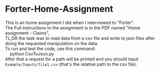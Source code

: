 # Forter-Home-Assignment

This is an home assignment I did when I interviewed to "Forter".<br />
The Full instructions to the assignment is in the PDF named "Home assignment - Claims",<br />
TL;DR the task was to read data from a csv file and write to json files after doing the requested manipulation on the data.<br />
To run and test the code, use this command:<br>
&nbsp;&nbsp;&nbsp;&nbsp;python CsvToJson.py <br />
After that a request for a path will be printed and you should input `Example/Inputs/file1.csv` (that's the relative path to the csv file).
